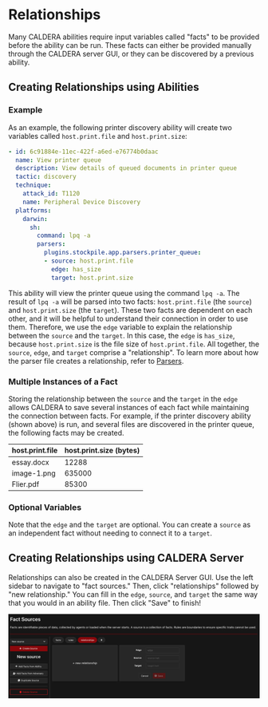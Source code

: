 # Relationships

Many CALDERA abilities require input variables called "facts" to be provided before the ability can be run. These facts can either be provided manually through the CALDERA server GUI, or they can be discovered by a previous ability. 

## Creating Relationships using Abilities

### Example

As an example, the following printer discovery ability will create two variables called `host.print.file` and `host.print.size`:

```yaml
- id: 6c91884e-11ec-422f-a6ed-e76774b0daac
  name: View printer queue
  description: View details of queued documents in printer queue
  tactic: discovery
  technique:
    attack_id: T1120
    name: Peripheral Device Discovery
  platforms:
    darwin:
      sh:
        command: lpq -a
        parsers:
          plugins.stockpile.app.parsers.printer_queue:
          - source: host.print.file
            edge: has_size
            target: host.print.size
```

This ability will view the printer queue using the command `lpq -a`. The result of `lpq -a` will be parsed into two facts: `host.print.file` (the `source`) and `host.print.size` (the `target`). These two facts are dependent on each other, and it will be helpful to understand their connection in order to use them. Therefore, we use the `edge` variable to explain the relationship between the `source` and the `target`. In this case, the `edge` is `has_size`, because `host.print.size` is the file size of `host.print.file`. All together, the `source`, `edge`, and `target` comprise a "relationship". To learn more about how the parser file creates a relationship, refer to [Parsers](https://github.com/mitre/fieldmanual/blob/master/sphinx-docs/Parsers.md).

### Multiple Instances of a Fact
Storing the relationship between the `source` and the `target` in the `edge` allows CALDERA to save several instances of each fact while maintaining the connection between facts. For example, if the printer discovery ability (shown above) is run, and several files are discovered in the printer queue, the following facts may be created. 

| host.print.file | host.print.size (bytes) | 
| --------------- | ----------------------- | 
| essay.docx      | 12288                   | 
| image-1.png     | 635000                  |
| Flier.pdf       | 85300                   | 


### Optional Variables

Note that the `edge` and the `target` are optional. You can create a `source` as an independent fact without needing to connect it to a `target`. 


## Creating Relationships using CALDERA Server
Relationships can also be created in the CALDERA Server GUI. Use the left sidebar to navigate to "fact sources." Then, click "relationships" followed by "new relationship." You can fill in the `edge`, `source`, and `target` the same way that you would in an ability file. Then click "Save" to finish!

![fact relationships](img/fact_relationships.png)